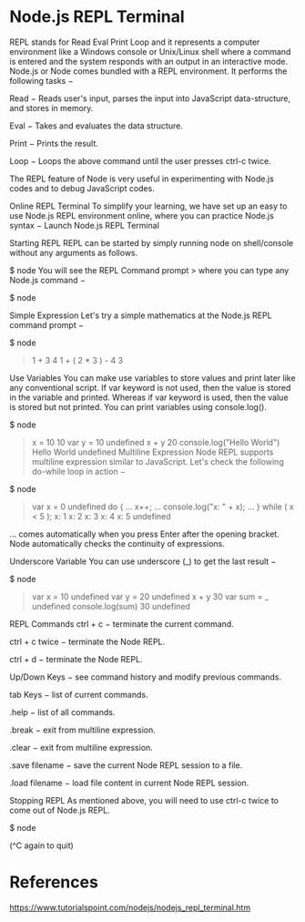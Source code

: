 # Node.js REPL Terminal

REPL stands for Read Eval Print Loop and it represents a computer environment like a Windows console or Unix/Linux shell where a command is entered and the system responds with an output in an interactive mode. Node.js or Node comes bundled with a REPL environment. It performs the following tasks −

Read − Reads user's input, parses the input into JavaScript data-structure, and stores in memory.

Eval − Takes and evaluates the data structure.

Print − Prints the result.

Loop − Loops the above command until the user presses ctrl-c twice.

The REPL feature of Node is very useful in experimenting with Node.js codes and to debug JavaScript codes.

Online REPL Terminal
To simplify your learning, we have set up an easy to use Node.js REPL environment online, where you can practice Node.js syntax − Launch Node.js REPL Terminal

Starting REPL
REPL can be started by simply running node on shell/console without any arguments as follows.

$ node
You will see the REPL Command prompt > where you can type any Node.js command −

$ node
>
Simple Expression
Let's try a simple mathematics at the Node.js REPL command prompt −

$ node
> 1 + 3
4
> 1 + ( 2 * 3 ) - 4
3
>
Use Variables
You can make use variables to store values and print later like any conventional script. If var keyword is not used, then the value is stored in the variable and printed. Whereas if var keyword is used, then the value is stored but not printed. You can print variables using console.log().

$ node
> x = 10
10
> var y = 10
undefined
> x + y
20
> console.log("Hello World")
Hello World
undefined
Multiline Expression
Node REPL supports multiline expression similar to JavaScript. Let's check the following do-while loop in action −

$ node
> var x = 0
undefined
> do {
   ... x++;
   ... console.log("x: " + x);
   ... }
while ( x < 5 );
x: 1
x: 2
x: 3
x: 4
x: 5
undefined
>
... comes automatically when you press Enter after the opening bracket. Node automatically checks the continuity of expressions.

Underscore Variable
You can use underscore (_) to get the last result −

$ node
> var x = 10
undefined
> var y = 20
undefined
> x + y
30
> var sum = _
undefined
> console.log(sum)
30
undefined
>
REPL Commands
ctrl + c − terminate the current command.

ctrl + c twice − terminate the Node REPL.

ctrl + d − terminate the Node REPL.

Up/Down Keys − see command history and modify previous commands.

tab Keys − list of current commands.

.help − list of all commands.

.break − exit from multiline expression.

.clear − exit from multiline expression.

.save filename − save the current Node REPL session to a file.

.load filename − load file content in current Node REPL session.

Stopping REPL
As mentioned above, you will need to use ctrl-c twice to come out of Node.js REPL.

$ node
>
(^C again to quit)
>

# References
https://www.tutorialspoint.com/nodejs/nodejs_repl_terminal.htm
